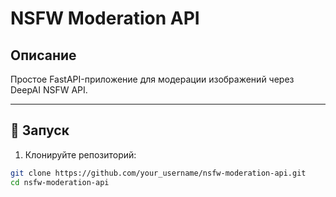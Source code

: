 # NSFW Moderation API

## Описание

Простое FastAPI-приложение для модерации изображений через DeepAI NSFW API.

---

## 🚀 Запуск

1. Клонируйте репозиторий:

```bash
git clone https://github.com/your_username/nsfw-moderation-api.git
cd nsfw-moderation-api
